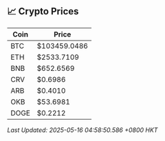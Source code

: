 ## 📈 Crypto Prices

| Coin | Price |
| ---- | ----- |
| BTC | $103459.0486 |
| ETH | $2533.7109 |
| BNB | $652.6569 |
| CRV | $0.6986 |
| ARB | $0.4010 |
| OKB | $53.6981 |
| DOGE | $0.2212 |

_Last Updated: 2025-05-16 04:58:50.586 +0800 HKT_